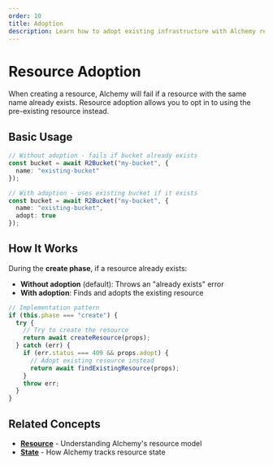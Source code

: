 ```yaml
---
order: 10
title: Adoption
description: Learn how to adopt existing infrastructure with Alchemy resources instead of failing when resources already exist.
---
```


# Resource Adoption

When creating a resource, Alchemy will fail if a resource with the same name already exists. Resource adoption allows you to opt in to using the pre-existing resource instead.

## Basic Usage

```typescript
// Without adoption - fails if bucket already exists
const bucket = await R2Bucket("my-bucket", {
  name: "existing-bucket"
});

// With adoption - uses existing bucket if it exists
const bucket = await R2Bucket("my-bucket", {
  name: "existing-bucket",
  adopt: true
});
```

## How It Works

During the **create phase**, if a resource already exists:

- **Without adoption** (default): Throws an "already exists" error
- **With adoption**: Finds and adopts the existing resource

```typescript
// Implementation pattern
if (this.phase === "create") {
  try {
    // Try to create the resource
    return await createResource(props);
  } catch (err) {
    if (err.status === 409 && props.adopt) {
      // Adopt existing resource instead
      return await findExistingResource(props);
    }
    throw err;
  }
}
```

## Related Concepts

- **[Resource](./resource.md)** - Understanding Alchemy's resource model
- **[State](./state.md)** - How Alchemy tracks resource state
